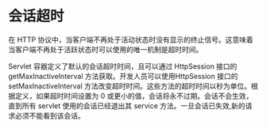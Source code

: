 会话超时
====

在 HTTP 协议中，当客户端不再处于活动状态时没有显示的终止信号。这意味着当客户端不再处于活跃状态时可以使用的唯一机制是超时时间。

Servlet 容器定义了默认的会话超时时间，且可以通过 HttpSession 接口的 getMaxInactiveInterval 方法获取。开发人员可以使用HttpSession 接口的 setMaxInactiveInterval 方法改变超时时间。这些方法的超时时间以秒为单位。根据定义，如果超时时间设置为 0 或更小的值，会话将永不过期。会话不会生效，直到所有 servlet 使用的会话已经退出其 service 方法。一旦会话已失效,新的请求必须不能看到该会话。
